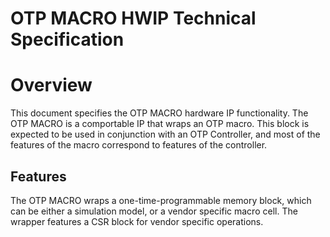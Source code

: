 # OTP MACRO HWIP Technical Specification

# Overview

This document specifies the OTP MACRO hardware IP functionality.
The OTP MACRO is a comportable IP that wraps an OTP macro.
This block is expected to be used in conjunction with an OTP Controller, and most of the features of the macro correspond to features of the controller.

## Features

The OTP MACRO wraps a one-time-programmable memory block, which can be either a simulation model, or a vendor specific macro cell.
The wrapper features a CSR block for vendor specific operations.
